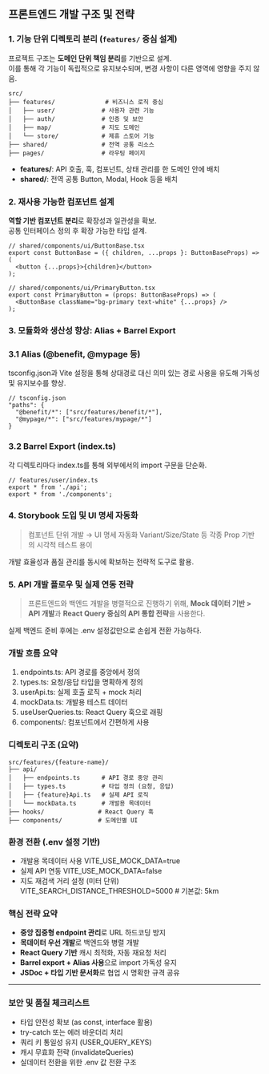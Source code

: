 ## 프론트엔드 개발 구조 및 전략

### 1. 기능 단위 디렉토리 분리 (`features/` 중심 설계)

프로젝트 구조는 **도메인 단위 책임 분리**를 기반으로 설계. <br/>
이를 통해 각 기능이 독립적으로 유지보수되며, 변경 사항이 다른 영역에 영향을 주지 않음.

```
src/
├── features/              # 비즈니스 로직 중심
│   ├── user/             # 사용자 관련 기능
│   ├── auth/             # 인증 및 보안
│   ├── map/              # 지도 도메인
│   └── store/            # 제휴 스토어 기능
├── shared/               # 전역 공통 리소스
├── pages/                # 라우팅 페이지

```

- **features/**: API 호출, 훅, 컴포넌트, 상태 관리를 한 도메인 안에 배치
- **shared/**: 전역 공통 Button, Modal, Hook 등을 배치

### 2. 재사용 가능한 컴포넌트 설계

**역할 기반 컴포넌트 분리**로 확장성과 일관성을 확보.<br/>
공통 인터페이스 정의 후 확장 가능한 타입 설계.<br/>

```tsx
// shared/components/ui/ButtonBase.tsx
export const ButtonBase = ({ children, ...props }: ButtonBaseProps) => (
  <button {...props}>{children}</button>
);

// shared/components/ui/PrimaryButton.tsx
export const PrimaryButton = (props: ButtonBaseProps) => (
  <ButtonBase className="bg-primary text-white" {...props} />
);
```

### 3. 모듈화와 생산성 향상: Alias + Barrel Export

### 3.1 Alias (@benefit, @mypage 등)

tsconfig.json과 Vite 설정을 통해 상대경로 대신 의미 있는 경로 사용을 유도해 가독성 및 유지보수를 향상.

```
// tsconfig.json
"paths": {
  "@benefit/*": ["src/features/benefit/*"],
  "@mypage/*": ["src/features/mypage/*"]
}

```

### 3.2 Barrel Export (index.ts)

각 디렉토리마다 index.ts를 통해 외부에서의 import 구문을 단순화.

```
// features/user/index.ts
export * from './api';
export * from './components';

```

### 4. Storybook 도입 및 UI 명세 자동화

> 컴포넌트 단위 개발 → UI 명세 자동화
> Variant/Size/State 등 각종 Prop 기반의 시각적 테스트 용이

개발 효율성과 품질 관리를 동시에 확보하는 전략적 도구로 활용.

### **5. API 개발 플로우 및 실제 연동 전략**

> 프론트엔드와 백엔드 개발을 병렬적으로 진행하기 위해, **Mock 데이터 기반 > API 개발**과 **React Query 중심의 API 통합 전략**을 사용한다.

실제 백엔드 준비 후에는 .env 설정값만으로 손쉽게 전환 가능하다.

### **개발 흐름 요약**

1. endpoints.ts: API 경로를 중앙에서 정의
2. types.ts: 요청/응답 타입을 명확하게 정의
3. userApi.ts: 실제 호출 로직 + mock 처리
4. mockData.ts: 개발용 테스트 데이터
5. useUserQueries.ts: React Query 훅으로 래핑
6. components/: 컴포넌트에서 간편하게 사용

### **디렉토리 구조 (요약)**

```
src/features/{feature-name}/
├── api/
│   ├── endpoints.ts      # API 경로 중앙 관리
│   ├── types.ts          # 타입 정의 (요청, 응답)
│   ├── {feature}Api.ts   # 실제 API 로직
│   └── mockData.ts       # 개발용 목데이터
├── hooks/               # React Query 훅
├── components/          # 도메인별 UI
```

### **환경 전환 (.env 설정 기반)**

- 개발용 목데이터 사용
  VITE_USE_MOCK_DATA=true
- 실제 API 연동
  VITE_USE_MOCK_DATA=false
- 지도 재검색 거리 설정 (미터 단위)
  VITE_SEARCH_DISTANCE_THRESHOLD=5000  # 기본값: 5km

### **핵심 전략 요약**

- **중앙 집중형 endpoint 관리**로 URL 하드코딩 방지
- **목데이터 우선 개발**로 백엔드와 병렬 개발
- **React Query 기반** 캐시 최적화, 자동 재요청 처리
- **Barrel export + Alias 사용**으로 import 가독성 유지
- **JSDoc + 타입 기반 문서화**로 협업 시 명확한 규격 공유

---

### **보안 및 품질 체크리스트**

- 타입 안전성 확보 (as const, interface 활용)
- try-catch 또는 에러 바운더리 처리
- 쿼리 키 통일성 유지 (USER_QUERY_KEYS)
- 캐시 무효화 전략 (invalidateQueries)
- 실데이터 전환을 위한 .env 값 전환 구조
